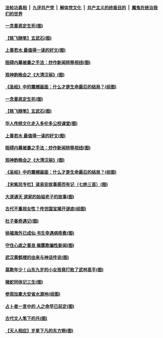 

####  [法轮功真相](../../../../basic/blob/master/README.md?t=04101730) &nbsp;|&nbsp; [九评共产党](../../../../9ping.md/blob/master/README.md?t=04101730) &nbsp;|&nbsp; [解体党文化](../../../../jtdwh.md/blob/master/README.md?t=04101730)  &nbsp;|&nbsp; [共产主义的终极目的](../../../../gczydzjmd.md/blob/master/README.md?t=04101730) &nbsp;|&nbsp; [魔鬼在统治我们的世界](../../../../mgztzwmdsj.md/blob/master/README.md?t=04101730) 

#### [一念善恶定生死(图)](../pages/p7/929057.md?t=04101730) 

#### [【轶飞随笔】玄武石(图)](../pages/p7/928926.md?t=04101730) 

#### [上善若水 最值得一读的好文(图)](../pages/p7/929063.md?t=04101730) 

#### [阻碍内幕被暴之手法：炒作新闻转移视线(图)](../pages/p7/928805.md?t=04101730) 

#### [观神韵晚会之《大清汉丽》(图)](../pages/p7/926207.md?t=04101730) 

#### [《圣经》中的震撼画面：什么才是生命最后的结局？(组图)](../pages/p7/928693.md?t=04101730) 

#### [一念善恶定生死(图)](../pages/p7/929057.md?t=04101730) 

#### [【轶飞随笔】玄武石(图)](../pages/p7/928926.md?t=04101730) 

#### [华人传统文化走入多伦多公校课堂(图)](../pages/p7/928946.md?t=04101730) 

#### [上善若水 最值得一读的好文(图)](../pages/p7/929063.md?t=04101730) 

#### [阻碍内幕被暴之手法：炒作新闻转移视线(图)](../pages/p7/928805.md?t=04101730) 

#### [观神韵晚会之《大清汉丽》(图)](../pages/p7/926207.md?t=04101730) 

#### [《圣经》中的震撼画面：什么才是生命最后的结局？(组图)](../pages/p7/928693.md?t=04101730) 

#### [【宋紫凤专栏】读易安故事感而有记（七绝三首）(图)](../pages/p7/928924.md?t=04101730) 

#### [大道通天 道家的始祖老子的故事(图)](../pages/p7/928809.md?t=04101730) 

#### [古代不重视女性？传世国宝揭开谜底(组图)](../pages/p7/928633.md?t=04101730) 

#### [杜子春奇遇记(图)](../pages/p7/928923.md?t=04101730) 

#### [徐福海外已成仙 书生幸遇病痊愈(图)](../pages/p7/928788.md?t=04101730) 

#### [守住心底之善良 揭露欺骗性新闻(图)](../pages/p7/928584.md?t=04101730) 

#### [武汉黄鹤楼的由来与神话传说(图)](../pages/p7/928819.md?t=04101730) 

#### [莫欺年少！山东九岁的小女孩竟打败了武林高手(图)](../pages/p7/928619.md?t=04101730) 

#### [猪蛇同体记三生(图)](../pages/p7/928272.md?t=04101730) 

#### [参观加拿大安省水源地(组图)](../pages/p7/928259.md?t=04101730) 

#### [占卜者一言中的 人之命早已前定(图)](../pages/p7/928517.md?t=04101730) 

#### [古代文人笔下的月(图)](../pages/p7/928361.md?t=04101730) 

#### [【天人相应】岁星下凡的东方朔(图)](../pages/p7/928270.md?t=04101730) 

